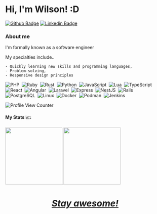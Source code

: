 # Hi, I'm Wilson! :D

[![Github Badge](https://img.shields.io/badge/-Github-000?style=flat-square&logo=Github&logoColor=white&link=https://github.com/WilsonRU)](https://github.com/WilsonRU)
[![Linkedin Badge](https://img.shields.io/badge/-LinkedIn-blue?style=flat-square&logo=Linkedin&logoColor=white&link=https://www.linkedin.com/in/wilson-m-bba835141/)](https://www.linkedin.com/in/wilson-m-bba835141/)

### About me
I'm formally known as a software engineer 

My specialties include..

    - Quickly learning new skills and programming languages,
    - Problem-solving,
    - Responsive design principles

  ![PHP](https://img.shields.io/badge/-PHP-05122A?style=flat&logo=php)&nbsp;
  ![Ruby](https://img.shields.io/badge/-Ruby-05122A?style=flat&logo=ruby)&nbsp;
  ![Rust](https://img.shields.io/badge/-Rust-05122A?style=flat&logo=rust)&nbsp;
  ![Python](https://img.shields.io/badge/-Python-05122A?style=flat&logo=python)&nbsp;
  ![JavaScript](https://img.shields.io/badge/-JavaScript-05122A?style=flat&logo=javascript)&nbsp;
  ![Lua](https://img.shields.io/badge/-Lua-05122A?style=flat&logo=lua)&nbsp;
  ![TypeScript](https://img.shields.io/badge/-TypeScript-05122A?style=flat&logo=typescript)&nbsp;   
  ![React](https://img.shields.io/badge/-React-05122A?style=flat&logo=react)&nbsp;
  ![Angular](https://img.shields.io/badge/-Angular-05122A?style=flat&logo=angular)&nbsp;
  ![Laravel](https://img.shields.io/badge/-Laravel-05122A?style=flat&logo=laravel)&nbsp;
  ![Express](https://img.shields.io/badge/-Express-05122A?style=flat&logo=express)&nbsp;
  ![NestJS](https://img.shields.io/badge/-NestJS-05122A?style=flat&logo=nestjs)&nbsp;
  ![Rails](https://img.shields.io/badge/-Ruby_on_Rails-05122A?style=flat&logo=ruby-on-rails)&nbsp;   
  ![PostgreSQL](https://img.shields.io/badge/-PostgreSQL-05122A?style=flat&logo=postgresql)&nbsp;
  ![Linux](https://img.shields.io/badge/-Linux-05122A?style=flat&logo=linux)&nbsp;
  ![Docker](https://img.shields.io/badge/-Docker-05122A?style=flat&logo=docker)&nbsp;
  ![Podman](https://img.shields.io/badge/-Podman-05122A?style=flat&logo=podman)&nbsp;
  ![Jenkins](https://img.shields.io/badge/-Jenkins-05122A?style=flat&logo=jenkins)&nbsp;


![Profile View Counter](https://komarev.com/ghpvc/?username=WilsonRU)

#### My Stats :chart_with_upwards_trend::
<div>
  <a href="https://github.com/wilsonru">
  <img height="180em" src="https://github-readme-stats.vercel.app/api?username=wilsonru&show_icons=true&theme=dark&include_all_commits=true&count_private=true"/> 
  <img height="180em" src="https://github-readme-stats.vercel.app/api/top-langs/?username=wilsonru&layout=compact&langs_count=7&theme=dark"/>
</div>
<h1 align='center'><i>Stay awesome!</i></h1>
